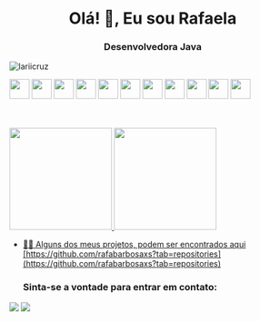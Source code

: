 <h1 align="center">Olá! 👋, Eu sou Rafaela</h1>
<h3 align="center">Desenvolvedora Java</h3>

<p align="left"> <img src="https://komarev.com/ghpvc/?username=lariicruz&label=Profile%20views&color=0e75b6&style=flat" alt="lariicruz" /> </p>

<img src="https://cdn.jsdelivr.net/gh/devicons/devicon/icons/java/java-original-wordmark.svg" width="35" height="35" /> <img
                                                                                                                                                                                                                                                                                                          src="https://cdn.jsdelivr.net/gh/devicons/devicon/icons/spring/spring-original-wordmark.svg" width="35" height="35"/> <img 
                                                                                                                             src="https://cdn.jsdelivr.net/gh/devicons/devicon/icons/javascript/javascript-original.svg" width="35" height="35"/>  <img
                                                                                                                             src="https://cdn.jsdelivr.net/gh/devicons/devicon/icons/flutter/flutter-original.svg"  width="35" height="35"/> <img
 src="https://cdn.jsdelivr.net/gh/devicons/devicon/icons/html5/html5-original-wordmark.svg" width="35" height="35"/>  <img
 src="https://cdn.jsdelivr.net/gh/devicons/devicon/icons/css3/css3-original-wordmark.svg"  width="35" height="35"/> <img
                                                                                                                          src="https://cdn.jsdelivr.net/gh/devicons/devicon/icons/git/git-original.svg" width="35" height="35"/>  <img   
src="https://cdn.jsdelivr.net/gh/devicons/devicon/icons/gitlab/gitlab-original-wordmark.svg" width="35" height="35"/> <img 
                                                                                                                     src="https://cdn.jsdelivr.net/gh/devicons/devicon/icons/mysql/mysql-plain-wordmark.svg" width="35" height="35"/> <img src="https://cdn.jsdelivr.net/gh/devicons/devicon/icons/postgresql/postgresql-original-wordmark.svg" width="35" height="35" /> <img  src="https://cdn.jsdelivr.net/gh/devicons/devicon/icons/docker/docker-original-wordmark.svg" width="35" height="35"/>

    
<br/>
<br/>

<div>
<a href="https://github.com/nunespc">
<img height="180em" src="https://github-readme-stats.vercel.app/api/top-langs?username=lariicruz&show_icons=true&locale=en&layout=compact&theme=dracula"/>
<img height="180em" src="https://github-readme-stats.vercel.app/api?username=lariicruz&show_icons=true&theme=dracula&locale=en"/>
    

 
- 👨‍💻 Alguns dos meus projetos, podem ser encontrados aqui [https://github.com/rafabarbosaxs?tab=repositories](https://github.com/rafabarbosaxs?tab=repositories)

  ### Sinta-se a vontade para entrar em contato:


<a href = "mailto:rafaelabrs22@gmail.com"><img src="https://img.shields.io/badge/Gmail-D14836?style=for-the-badge&logo=gmail&logoColor=white" target="_blank"></a>
<a href="www.linkedin.com/in/rafaela-barbosa-9850ba367" target="_blank"><img src="https://img.shields.io/badge/-LinkedIn-%230077B5?style=for-the-badge&logo=linkedin&logoColor=white" target="_blank"></a>   
</div>
